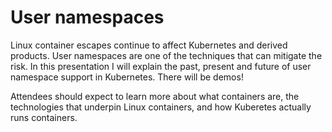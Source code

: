 # User namespaces 

Linux container escapes continue to affect Kubernetes and derived
products.  User namespaces are one of the techniques that can
mitigate the risk.  In this presentation I will explain the past,
present and future of user namespace support in Kubernetes.  There
will be demos!

Attendees should expect to learn more about what containers are, the
technologies that underpin Linux containers, and how Kuberetes
actually runs containers.
